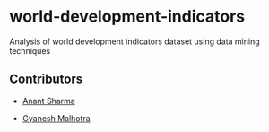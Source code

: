 # world-development-indicators
Analysis of world development indicators dataset using data mining techniques 

## Contributors
 - [Anant Sharma](https://github.com/anant2047)

 - [Gyanesh Malhotra](https://github.com/gyanesh-m)

